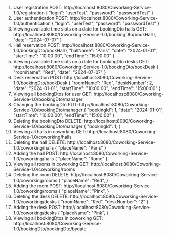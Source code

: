 1. User registration
   POST: http://localhost:8080/Coworking-Service-1.0/registration
   {
   "login": "userTest",
   "password": "passwordTest"
   }
2. User authentication
   POST: http://localhost:8080/Coworking-Service-1.0/authentication
   {
   "login": "userTest",
   "password": "passwordTest"
   }
3. Viewing available time slots on a date for bookingDto halls
   GET: http://localhost:8080/Coworking-Service-1.0/bookingDto/bookHall
   {
   "date": "2024-07-07"
   }
4. Hall reservation
   POST: http://localhost:8080/Coworking-Service-1.0/bookingDto/bookHall
   {
   "hallName": "Paris",
   "date": "2024-01-01",
   "startTime": "10:00:00",
   "endTime": "15:00:00"
   }
5. Viewing available time slots on a date for bookingDto desks
   GET: http://localhost:8080/Coworking-Service-1.0/bookingDto/bookDesk
   {
   "roomName": "Red",
   "date": "2024-07-07"
   }
6. Desk reservation
   POST: http://localhost:8080/Coworking-Service-1.0/bookingDto/bookDesk
   {
   "roomName": "Red",
   "deskNumber": 2,
   "date": "2024-01-01",
   "startTime": "10:00:00",
   "endTime": "15:00:00"
   }
7. Viewing all bookingDtos for user
   GET: http://localhost:8080/Coworking-Service-1.0/bookingDto/manager
8. Changing the bookingDto
   PUT: http://localhost:8080/Coworking-Service-1.0/bookingDto/manager
   {
   "bookingId": 1,
   "date": "2024-01-01",
   "startTime": "10:00:00",
   "endTime": "15:00:00"
   }
9. Deleting the bookingDto
   DELETE: http://localhost:8080/Coworking-Service-1.0/bookingDto/manager
   {
   "bookingId": 1,
   }
10. Viewing all halls in coworking
    GET: http://localhost:8080/Coworking-Service-1.0/coworking/halls
11. Deleting the hall
    DELETE: http://localhost:8080/Coworking-Service-1.0/coworking/halls
    {
    "placeName": "Paris"
    }
12. Adding the hall
    POST: http://localhost:8080/Coworking-Service-1.0/coworking/halls
    {
    "placeName": "Rome"
    }
13. Viewing all rooms in coworking
    GET: http://localhost:8080/Coworking-Service-1.0/coworking/rooms
14. Deleting the room
    DELETE: http://localhost:8080/Coworking-Service-1.0/coworking/rooms
    {
    "placeName": "Red",
    }
15. Adding the room
    POST: http://localhost:8080/Coworking-Service-1.0/coworking/rooms
    {
    "placeName": "Pink",
    }
16. Deleting the desk
    DELETE: http://localhost:8080/Coworking-Service-1.0/coworking/desks
    {
    "roomName": "Red",
    "deskNumber": "2"
    }
17. Adding the desk
    POST: http://localhost:8080/Coworking-Service-1.0/coworking/desks
    {
    "placeName": "Pink",
    }
18. Viewing all bookingDtos in coworking
    GET: http://localhost:8080/Coworking-Service-1.0/bookingDto/bookingDto/bydate